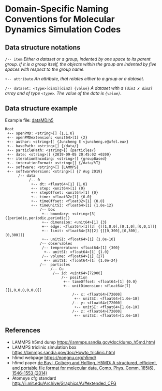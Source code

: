 # Domain-Specific Naming Conventions for Molecular Dynamics Simulation Codes

## Data structure notations

`/-- item` *Either a dataset or a group, indented by one space to its parent group. If it is a group itself, the objects within the group are indented by five spaces with respect to the group name.*

`+-- attribute` *An attribute, that relates either to a group or a dataset.*

`/-- dataset: <type>[dim1][dim2] {value}` *A dataset with a `[dim1 x dim2]` array and of type `<type>`. The value of the data is `{value}`.*

## Data structure example
Example file: [dataMD.h5](./dataMD.h5)

```
Root
 +-- openPMD: <string>[] {1.1.0}
 +-- openPMDextension: <unit64>[1] {2}
 +-- author: <string>[] {Juncheng E <juncheng.e@xfel.eu>} 
 +-- basePath: <string>[] {/data/}
 +-- particlePath: <string>[] {particles/}
 +-- date: <string>[] {2019-09-05 20:45:02 +0200}
 +-- iterationEncoding: <string>[] {groupBased}
 +-- interationFormat: <string>[] {/data/%T}
 +-- software: <string>[] {LAMMPS}
 +-- softwareVersion: <string>[] {7 Aug 2019}
      /-- data
           /-- 0
            +-- dt: <float64>[1] {1.0}
            +-- step: <unit64>[1] {0}
            +-- stepOffset: <unit64>[1] {0}
            +-- time: <float32>[1] {0.0}
            +-- timeOffset: <float32>[1] {0.0}
            +-- timeUnitSI: <float64>[1] {1.0e-12}
                /-- box
                 +-- boundary: <string>[3] {[periodic,periodic,periodic]}
                 +-- dimension: <unit64>[1] {3}
                 +-- edge: <float64>[3][3] {[[1,0,0],[0,1,0],[0,0,1]]}
                 +-- limit: <float64>[3][2] {[[0,300],[0,300],[0,300]]}
                 +-- unitSI: <float64>[1] {1.0e-10}
                /-- observables
                 /-- temprerature: <float64>[1] {300}
                  +-- unitSI: <float64>[1] {1.0} 
                 /-- volume: <float64>[1] {27}
                  +-- unitSI: <float64>[1] {1.0e-24}
                /--  particles
                     /-- Cu
                      /-- id: <uint64>[72000]
                          /-- position
                           +-- timeOffset: <float64>[1] {0.0}
                           +-- unitDimension: <float64>[7] {[1,0,0,0,0,0,0]}
                               /-- x: <float64>[72000]
                                +-- unitSI: <float64>[1.0e-10]
                               /-- y: <float64>[72000]
                                +-- unitSI: <float64>[1.0e-10]
                               /-- z: <float64>[72000]
                                +-- unitSI: <float64>[1.0e-10]
```
## References
* LAMMPS h5md dump 
https://lammps.sandia.gov/doc/dump_h5md.html
* LAMMPS triclinic simulation box
https://lammps.sandia.gov/doc/Howto_triclinic.html
* h5md webpage
https://nongnu.org/h5md/
* h5md paper
[de Buyl, Colberg and Hofling, H5MD: A structured, efficient, and portable file format for molecular data, Comp. Phys. Comm. 185(6), 1546-1553 (2014)](https://www.sciencedirect.com/science/article/pii/S0010465514000447)
* Atomeye cfg standard 
http://li.mit.edu/Archive/Graphics/A/#extended_CFG

